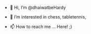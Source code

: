 - 👋 Hi, I’m @dhaiwatbeHardy
- 👀 I’m interested in chess, tabletennis,

- 📫 How to reach me ... Here! ;)

<!---
dhaiwatbeHardy/dhaiwatbeHardy is a ✨ special ✨ repository because its `README.md` (this file) appears on your GitHub profile.
You can click the Preview link to take a look at your changes.
--->
